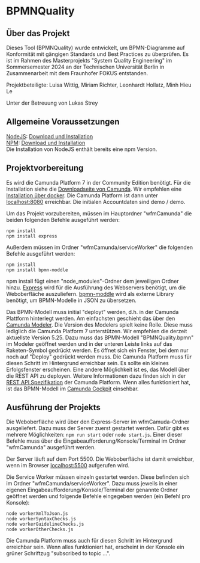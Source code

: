 # BPMNQuality

## Über das Projekt

Dieses Tool (BPMNQuality) wurde entwickelt, um BPMN-Diagramme auf Konformität mit gängigen Standards und Best Practices zu überprüfen.
Es ist im Rahmen des Masterprojekts "System Quality Engineering" im Sommersemester 2024 an der Technischen Universität Berlin in Zusammenarbeit mit dem Fraunhofer FOKUS entstanden.

Projektbeteiligte: Luisa Wittig, Miriam Richter, Leonhardt Hollatz, Minh Hieu Le

Unter der Betreuung von Lukas Strey

## Allgemeine Voraussetzungen

[NodeJS](https://nodejs.org/en): [Download und Installation](https://nodejs.org/en/download) <br>
[NPM](https://www.npmjs.com/): [Download und Installation](https://docs.npmjs.com/downloading-and-installing-node-js-and-npm) <br>
Die Installation von NodeJS enthält bereits eine npm Version.

## Projektvorbereitung

Es wird die Camunda Platform 7 in der Community Edition benötigt. Für die Installation siehe die [Downloadseite von Camunda](https://camunda.com/de/download/platform-7/). Wir empfehlen eine [Installation über docker](https://docs.camunda.org/manual/7.21/installation/docker/).
Die Camunda Platform ist dann unter [localhost:8080](http://localhost:8080) erreichbar. Die initialen Accountdaten sind demo / demo.

Um das Projekt vorzubereiten, müssen im Hauptordner "wfmCamunda" die beiden folgenden Befehle ausgeführt werden:
```
npm install
npm install express
```

Außerdem müssen im Ordner "wfmCamunda/serviceWorker" die folgenden Befehle ausgeführt werden:
```
npm install
npm install bpmn-moddle
```

npm install fügt einen "node_modules"-Ordner dem jeweiligen Ordner hinzu.
[Express](https://expressjs.com) wird für die Ausführung des Webservers benötigt, um die Weboberfläche auszuliefern.
[bpmn-moddle](https://github.com/bpmn-io/bpmn-moddle) wird als externe Library benötigt, um BPMN-Modelle in JSON zu übersetzen.

Das BPMN-Modell muss initial "deployt" werden, d.h. in der Camunda Plattform hinterlegt werden. Am einfachsten geschieht das über den [Camunda Modeler](https://camunda.com/de/download/modeler). Die Version des Modelers spielt keine Rolle. Diese muss lediglich die Camunda Platform 7 unterstützen. Wir empfehlen die derzeit aktuellste Version 5.25.
Dazu muss das BPMN-Modell "BPMNQuality.bpmn" im Modeler geöffnet werden und in der unteren Leiste links auf das Raketen-Symbol gedrückt werden. Es öffnet sich ein Fenster, bei dem nur noch auf "Deploy" gedrückt werden muss. Die Camunda Platform muss für diesen Schritt im Hintergrund erreichbar sein. Es sollte ein kleines Erfolgsfenster erscheinen.
Eine andere Möglichkeit ist es, das Modell über die REST API zu deployen. Weitere Informationen dazu finden sich in der [REST API Spezifikation](https://docs.camunda.org/rest/camunda-bpm-platform/7.21/#tag/Deployment/operation/createDeployment) der Camunda Platform.
Wenn alles funktioniert hat, ist das BPMN-Modell im [Camunda Cockpit](http://localhost:8080/camunda/app/cockpit/default/#/dashboard) einsehbar.

## Ausführung der Projekts

Die Weboberfläche wird über den Express-Server im wfmCamuda-Ordner ausgeliefert. Dazu muss der Server zuerst gestartet werden. Dafür gibt es mehrere Möglichkeiten:
``
npm run start
``
oder
``
node start.js
``. 
Einer dieser Befehle muss über die Eingabeaufforderung/Konsole/Terminal im Ordner "wfmCamunda" ausgeführt werden.

Der Server läuft auf dem Port 5500. Die Weboberfläche ist damit erreichbar, wenn im Browser [localhost:5500](http://localhost:5500) aufgerufen wird.

Die Service Worker müssen einzeln gestartet werden. Diese befinden sich im Ordner "wfmCamunda/serviceWorker". Dazu muss jeweils in einer eigenen Eingabeaufforderung/Konsole/Terminal der genannte Ordner geöffnet werden und folgende Befehle eingegeben werden (ein Befehl pro Konsole):
```
node workerXmlToJson.js
node workerSyntaxChecks.js
node workerGuidelineChecks.js
node workerOtherChecks.js
```

Die Camunda Platform muss auch für diesen Schritt im Hintergrund erreichbar sein. Wenn alles funktioniert hat, erscheint in der Konsole ein grüner Schriftzug "subscribed to topic ...". 